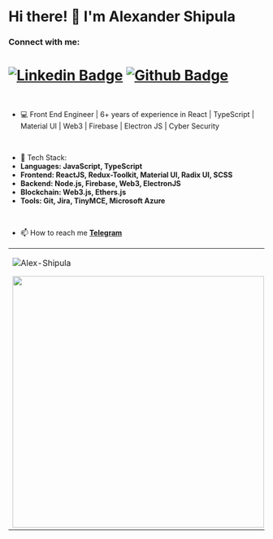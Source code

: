 <h1 align="left">Hi there! 👋 I'm Alexander Shipula</h1>

<h3 align="left">Connect with me:</h3> 

# [![Linkedin Badge](https://img.shields.io/badge/-LinkedIn-0077B5?style=flat&logo=Linkedin&logoColor=white&link=https://www.linkedin.com/in/alex-shipula/)](https://www.linkedin.com/in/alex-shipula/) [![Github Badge](https://img.shields.io/badge/-Github-242A2D?style=flat&logo=Github&logoColor=white&link=https://github.com/alex-shipula/)](https://github.com/alex-shipula/)

<br />
 
- 💻 Front End Engineer | 6+ years of experience in React | TypeScript | Material UI | Web3 | Firebase | Electron JS | Cyber Security
<br />
 
- 🌱 Tech Stack:
- **Languages: JavaScript, TypeScript**
- **Frontend: ReactJS, Redux-Toolkit, Material UI, Radix UI, SCSS**
- **Backend: Node.js, Firebase, Web3, ElectronJS**
- **Blockchain: Web3.js, Ethers.js**
- **Tools: Git, Jira, TinyMCE, Microsoft Azure**
<br />
 
- 📫 How to reach me **[Telegram](https://t.me/alex_zpcity)**     

<center>
 <table>
   <tr>
   <td>
   <p><img align="center" src="https://github-readme-stats.vercel.app/api/top-langs?username=Alex-Shipula&show_icons=true&locale=en&layout=compact"      alt="Alex-Shipula" /></p>
   <img width="495px" align="left" src="https://github-readme-stats.vercel.app/api?username=Alex-Shipula&show_icons=true&count_private=true" />
   </td>
  </tr>   
  </table>
</center>
